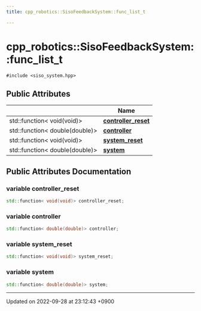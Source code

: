 ```yaml
---
title: cpp_robotics::SisoFeedbackSystem::func_list_t

---
```


# cpp_robotics::SisoFeedbackSystem::func_list_t






`#include <siso_system.hpp>`

## Public Attributes

|                | Name           |
| -------------- | -------------- |
| std::function< void(void)> | **[controller_reset](/cpp_robotics/doxybook/Classes/structcpp__robotics_1_1SisoFeedbackSystem_1_1func__list__t/#variable-controller-reset)**  |
| std::function< double(double)> | **[controller](/cpp_robotics/doxybook/Classes/structcpp__robotics_1_1SisoFeedbackSystem_1_1func__list__t/#variable-controller)**  |
| std::function< void(void)> | **[system_reset](/cpp_robotics/doxybook/Classes/structcpp__robotics_1_1SisoFeedbackSystem_1_1func__list__t/#variable-system-reset)**  |
| std::function< double(double)> | **[system](/cpp_robotics/doxybook/Classes/structcpp__robotics_1_1SisoFeedbackSystem_1_1func__list__t/#variable-system)**  |

## Public Attributes Documentation

### variable controller_reset

```cpp
std::function< void(void)> controller_reset;
```


### variable controller

```cpp
std::function< double(double)> controller;
```


### variable system_reset

```cpp
std::function< void(void)> system_reset;
```


### variable system

```cpp
std::function< double(double)> system;
```


-------------------------------

Updated on 2022-09-28 at 23:12:43 +0900